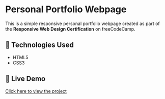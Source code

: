# Personal Portfolio Webpage

This is a simple responsive personal portfolio webpage created as part of the **Responsive Web Design Certification** on freeCodeCamp.

## 🔧 Technologies Used

- HTML5
- CSS3

## 🔗 Live Demo
[Click here to view the project](https://santiagog-stack.github.io/personal-portfolio-webpage/)

